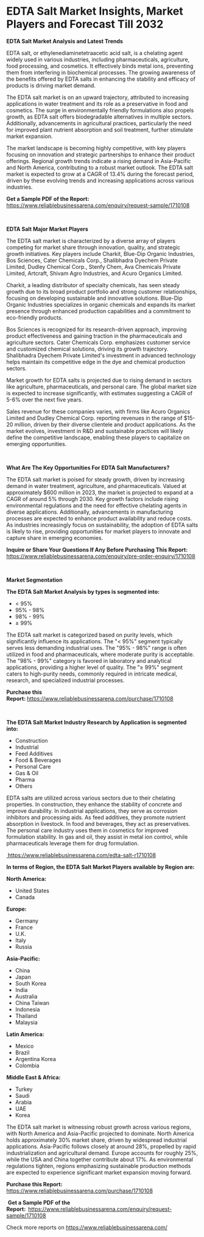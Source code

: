 <p><h1>EDTA Salt Market Insights, Market Players and Forecast Till 2032</h1></p><p><strong>EDTA Salt Market Analysis and Latest Trends</strong></p>
<p><p>EDTA salt, or ethylenediaminetetraacetic acid salt, is a chelating agent widely used in various industries, including pharmaceuticals, agriculture, food processing, and cosmetics. It effectively binds metal ions, preventing them from interfering in biochemical processes. The growing awareness of the benefits offered by EDTA salts in enhancing the stability and efficacy of products is driving market demand.</p><p>The EDTA salt market is on an upward trajectory, attributed to increasing applications in water treatment and its role as a preservative in food and cosmetics. The surge in environmentally friendly formulations also propels growth, as EDTA salt offers biodegradable alternatives in multiple sectors. Additionally, advancements in agricultural practices, particularly the need for improved plant nutrient absorption and soil treatment, further stimulate market expansion.</p><p>The market landscape is becoming highly competitive, with key players focusing on innovation and strategic partnerships to enhance their product offerings. Regional growth trends indicate a rising demand in Asia-Pacific and North America, contributing to a robust market outlook. The EDTA salt market is expected to grow at a CAGR of 13.4% during the forecast period, driven by these evolving trends and increasing applications across various industries.</p></p>
<p><strong>Get a Sample PDF of the Report:&nbsp;</strong> <a href="https://www.reliablebusinessarena.com/enquiry/request-sample/1710108?utm_campaign=3218&utm_medium=2&utm_source=Github&utm_content=ia&utm_term=27032025&utm_id=edta-salt">https://www.reliablebusinessarena.com/enquiry/request-sample/1710108</a></p>
<p>&nbsp;</p>
<p><strong>EDTA Salt Major Market Players</strong></p>
<p><p>The EDTA salt market is characterized by a diverse array of players competing for market share through innovation, quality, and strategic growth initiatives. Key players include Charkit, Blue-Dip Organic Industries, Bos Sciences, Cater Chemicals Corp., Shalibhadra Dyechem Private Limited, Dudley Chemical Corp., Stenfy Chem, Ava Chemicals Private Limited, Artcraft, Shivam Agro Industries, and Acuro Organics Limited.</p><p>Charkit, a leading distributor of specialty chemicals, has seen steady growth due to its broad product portfolio and strong customer relationships, focusing on developing sustainable and innovative solutions. Blue-Dip Organic Industries specializes in organic chemicals and expands its market presence through enhanced production capabilities and a commitment to eco-friendly products.</p><p>Bos Sciences is recognized for its research-driven approach, improving product effectiveness and gaining traction in the pharmaceuticals and agriculture sectors. Cater Chemicals Corp. emphasizes customer service and customized chemical solutions, driving its growth trajectory. Shalibhadra Dyechem Private Limited's investment in advanced technology helps maintain its competitive edge in the dye and chemical production sectors.</p><p>Market growth for EDTA salts is projected due to rising demand in sectors like agriculture, pharmaceuticals, and personal care. The global market size is expected to increase significantly, with estimates suggesting a CAGR of 5-6% over the next five years.</p><p>Sales revenue for these companies varies, with firms like Acuro Organics Limited and Dudley Chemical Corp. reporting revenues in the range of $15-20 million, driven by their diverse clientele and product applications. As the market evolves, investment in R&D and sustainable practices will likely define the competitive landscape, enabling these players to capitalize on emerging opportunities.</p></p>
<p>&nbsp;</p>
<p><strong>What Are The Key Opportunities For EDTA Salt Manufacturers?</strong></p>
<p><p>The EDTA salt market is poised for steady growth, driven by increasing demand in water treatment, agriculture, and pharmaceuticals. Valued at approximately $600 million in 2023, the market is projected to expand at a CAGR of around 5% through 2030. Key growth factors include rising environmental regulations and the need for effective chelating agents in diverse applications. Additionally, advancements in manufacturing processes are expected to enhance product availability and reduce costs. As industries increasingly focus on sustainability, the adoption of EDTA salts is likely to rise, providing opportunities for market players to innovate and capture share in emerging economies.</p></p>
<p><strong>Inquire or Share Your Questions If Any Before Purchasing This Report:</strong> <a href="https://www.reliablebusinessarena.com/enquiry/pre-order-enquiry/1710108?utm_campaign=3218&utm_medium=2&utm_source=Github&utm_content=ia&utm_term=27032025&utm_id=edta-salt">https://www.reliablebusinessarena.com/enquiry/pre-order-enquiry/1710108</a></p>
<p>&nbsp;</p>
<p><strong>Market Segmentation</strong></p>
<p><strong>The EDTA Salt Market Analysis by types is segmented into:</strong></p>
<p><ul><li>< 95%</li><li>95% - 98%</li><li>98% - 99%</li><li>≥ 99%</li></ul></p>
<p><p>The EDTA salt market is categorized based on purity levels, which significantly influence its applications. The "< 95%" segment typically serves less demanding industrial uses. The "95% - 98%" range is often utilized in food and pharmaceuticals, where moderate purity is acceptable. The "98% - 99%" category is favored in laboratory and analytical applications, providing a higher level of quality. The "≥ 99%" segment caters to high-purity needs, commonly required in intricate medical, research, and specialized industrial processes.</p></p>
<p><strong>Purchase this Report:&nbsp;</strong><a href="https://www.reliablebusinessarena.com/purchase/1710108?utm_campaign=3218&utm_medium=2&utm_source=Github&utm_content=ia&utm_term=27032025&utm_id=edta-salt">https://www.reliablebusinessarena.com/purchase/1710108</a></p>
<p>&nbsp;</p>
<p><strong>The EDTA Salt Market Industry Research by Application is segmented into:</strong></p>
<p><ul><li>Construction</li><li>Industrial</li><li>Feed Additives</li><li>Food & Beverages</li><li>Personal Care</li><li>Gas & Oil</li><li>Pharma</li><li>Others</li></ul></p>
<p><p>EDTA salts are utilized across various sectors due to their chelating properties. In construction, they enhance the stability of concrete and improve durability. In industrial applications, they serve as corrosion inhibitors and processing aids. As feed additives, they promote nutrient absorption in livestock. In food and beverages, they act as preservatives. The personal care industry uses them in cosmetics for improved formulation stability. In gas and oil, they assist in metal ion control, while pharmaceuticals leverage them for drug formulation.</p></p>
<p><a href="https://www.reliablebusinessarena.com/edta-salt-r1710108?utm_campaign=3218&utm_medium=2&utm_source=Github&utm_content=ia&utm_term=27032025&utm_id=edta-salt">&nbsp;https://www.reliablebusinessarena.com/edta-salt-r1710108</a></p>
<p><strong>In terms of Region, the EDTA Salt Market Players available by Region are:</strong></p>
<p>
    <p> <strong> North America: </strong>
        <ul>
            <li>United States</li>
            <li>Canada</li>
        </ul>
        </p> 
    <p> <strong> Europe: </strong>
        <ul>
            <li>Germany</li>
            <li>France</li>
            <li>U.K.</li>
            <li>Italy</li>
            <li>Russia</li>
        </ul>
        </p> 
    <p> <strong> Asia-Pacific: </strong>
        <ul>
            <li>China</li>
            <li>Japan</li>
            <li>South Korea</li>
            <li>India</li>
            <li>Australia</li>
            <li>China Taiwan</li>
            <li>Indonesia</li>
            <li>Thailand</li>
            <li>Malaysia</li>
        </ul>
        </p> 
    <p> <strong> Latin America: </strong>
        <ul>
            <li>Mexico</li>
            <li>Brazil</li>
            <li>Argentina Korea</li>
            <li>Colombia</li>
        </ul>
        </p> 
    <p> <strong> Middle East & Africa: </strong>
        <ul>
            <li>Turkey</li>
            <li>Saudi</li>
            <li>Arabia</li>
            <li>UAE</li>
            <li>Korea</li>
        </ul>
    </p>
    </p>
<p><p>The EDTA salt market is witnessing robust growth across various regions, with North America and Asia-Pacific projected to dominate. North America holds approximately 30% market share, driven by widespread industrial applications. Asia-Pacific follows closely at around 28%, propelled by rapid industrialization and agricultural demand. Europe accounts for roughly 25%, while the USA and China together contribute about 17%. As environmental regulations tighten, regions emphasizing sustainable production methods are expected to experience significant market expansion moving forward.</p></p>
<p><strong>Purchase this Report: </strong><a href="https://www.reliablebusinessarena.com/purchase/1710108?utm_campaign=3218&utm_medium=2&utm_source=Github&utm_content=ia&utm_term=27032025&utm_id=edta-salt">https://www.reliablebusinessarena.com/purchase/1710108</a></p>
<p>&nbsp;<strong>Get a Sample PDF of the Report:&nbsp;&nbsp;</strong><a href="https://www.reliablebusinessarena.com/enquiry/request-sample/1710108?utm_campaign=3218&utm_medium=2&utm_source=Github&utm_content=ia&utm_term=27032025&utm_id=edta-salt">https://www.reliablebusinessarena.com/enquiry/request-sample/1710108</a></p>
<p><strong></strong></p>
<p>Check more reports on <a href="https://www.reliablebusinessarena.com/?utm_campaign=3218&utm_medium=2&utm_source=Github&utm_content=ia&utm_term=27032025&utm_id=edta-salt">https://www.reliablebusinessarena.com/</a></p>